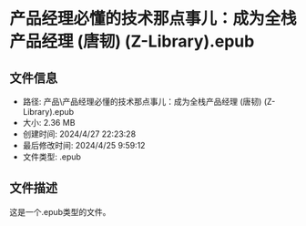 ﻿# 产品经理必懂的技术那点事儿：成为全栈产品经理 (唐韧) (Z-Library).epub

## 文件信息
- 路径: 产品\产品经理必懂的技术那点事儿：成为全栈产品经理 (唐韧) (Z-Library).epub
- 大小: 2.36 MB
- 创建时间: 2024/4/27 22:23:28
- 最后修改时间: 2024/4/25 9:59:12
- 文件类型: .epub

## 文件描述
这是一个.epub类型的文件。

